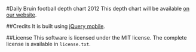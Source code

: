 #Daily Bruin football depth chart 2012
This depth chart will be available [on our website](http://graphics.dailybruin.com/football2012).

##Credits
It is built using [jQuery mobile](http://jquerymobile.com/).

##License
This software is licensed under the MIT license. The complete license is available in `license.txt`.
